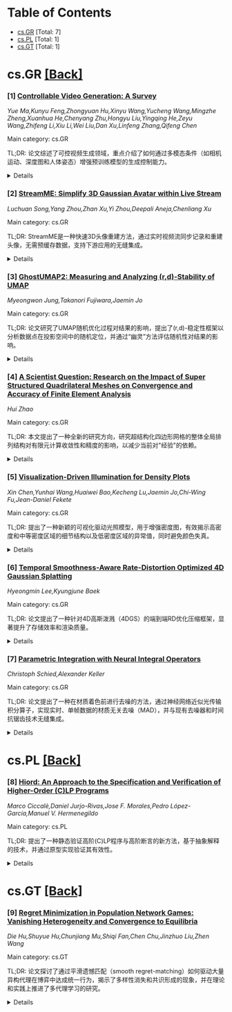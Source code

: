 <div id=toc></div>

# Table of Contents

- [cs.GR](#cs.GR) [Total: 7]
- [cs.PL](#cs.PL) [Total: 1]
- [cs.GT](#cs.GT) [Total: 1]


<div id='cs.GR'></div>

# cs.GR [[Back]](#toc)

### [1] [Controllable Video Generation: A Survey](https://arxiv.org/abs/2507.16869)
*Yue Ma,Kunyu Feng,Zhongyuan Hu,Xinyu Wang,Yucheng Wang,Mingzhe Zheng,Xuanhua He,Chenyang Zhu,Hongyu Liu,Yingqing He,Zeyu Wang,Zhifeng Li,Xiu Li,Wei Liu,Dan Xu,Linfeng Zhang,Qifeng Chen*

Main category: cs.GR

TL;DR: 论文综述了可控视频生成领域，重点介绍了如何通过多模态条件（如相机运动、深度图和人体姿态）增强预训练模型的生成控制能力。


<details>
  <summary>Details</summary>
Motivation: 随着AIGC的发展，现有的文本到视频生成模型无法满足用户对复杂、多模态和精细控制的需求，因此需要研究更灵活的控制方法。

Method: 文章系统回顾了可控视频生成的理论基础和最新进展，重点分析了如何在去噪过程中整合不同类型的控制信号（如单条件、多条件和通用可控生成）。

Result: 论文提出了一种分类方法，根据控制信号类型对现有方法进行分类，并总结了如何通过附加条件增强视频生成模型的实用性。

Conclusion: 可控视频生成是AIGC的重要发展方向，未来的研究应关注如何进一步优化多模态条件下的生成质量与控制精度。

Abstract: With the rapid development of AI-generated content (AIGC), video generation
has emerged as one of its most dynamic and impactful subfields. In particular,
the advancement of video generation foundation models has led to growing demand
for controllable video generation methods that can more accurately reflect user
intent. Most existing foundation models are designed for text-to-video
generation, where text prompts alone are often insufficient to express complex,
multi-modal, and fine-grained user requirements. This limitation makes it
challenging for users to generate videos with precise control using current
models. To address this issue, recent research has explored the integration of
additional non-textual conditions, such as camera motion, depth maps, and human
pose, to extend pretrained video generation models and enable more controllable
video synthesis. These approaches aim to enhance the flexibility and practical
applicability of AIGC-driven video generation systems. In this survey, we
provide a systematic review of controllable video generation, covering both
theoretical foundations and recent advances in the field. We begin by
introducing the key concepts and commonly used open-source video generation
models. We then focus on control mechanisms in video diffusion models,
analyzing how different types of conditions can be incorporated into the
denoising process to guide generation. Finally, we categorize existing methods
based on the types of control signals they leverage, including single-condition
generation, multi-condition generation, and universal controllable generation.
For a complete list of the literature on controllable video generation
reviewed, please visit our curated repository at
https://github.com/mayuelala/Awesome-Controllable-Video-Generation.

</details>


### [2] [StreamME: Simplify 3D Gaussian Avatar within Live Stream](https://arxiv.org/abs/2507.17029)
*Luchuan Song,Yang Zhou,Zhan Xu,Yi Zhou,Deepali Aneja,Chenliang Xu*

Main category: cs.GR

TL;DR: StreamME是一种快速3D头像重建方法，通过实时视频流同步记录和重建头像，无需预缓存数据，支持下游应用的无缝集成。


<details>
  <summary>Details</summary>
Motivation: 为了在实时视频流中快速重建3D头像并优化下游应用的集成，同时保护隐私和降低通信带宽需求。

Method: 基于3D高斯散射（3DGS）的改进方法，摆脱了对MLPs的依赖，仅依赖几何结构，并通过主点简化策略优化点云分布。

Result: StreamME显著提高了面部表情的适应速度，同时保持了渲染质量，并成功应用于VR系统、在线会议、动画等下游场景。

Conclusion: StreamME通过实时训练和高效率的几何优化，为3D头像重建提供了快速、隐私保护的解决方案，适用于多种下游应用。

Abstract: We propose StreamME, a method focuses on fast 3D avatar reconstruction. The
StreamME synchronously records and reconstructs a head avatar from live video
streams without any pre-cached data, enabling seamless integration of the
reconstructed appearance into downstream applications. This exceptionally fast
training strategy, which we refer to as on-the-fly training, is central to our
approach. Our method is built upon 3D Gaussian Splatting (3DGS), eliminating
the reliance on MLPs in deformable 3DGS and relying solely on geometry, which
significantly improves the adaptation speed to facial expression. To further
ensure high efficiency in on-the-fly training, we introduced a simplification
strategy based on primary points, which distributes the point clouds more
sparsely across the facial surface, optimizing points number while maintaining
rendering quality. Leveraging the on-the-fly training capabilities, our method
protects the facial privacy and reduces communication bandwidth in VR system or
online conference. Additionally, it can be directly applied to downstream
application such as animation, toonify, and relighting. Please refer to our
project page for more details: https://songluchuan.github.io/StreamME/.

</details>


### [3] [GhostUMAP2: Measuring and Analyzing (r,d)-Stability of UMAP](https://arxiv.org/abs/2507.17174)
*Myeongwon Jung,Takanori Fujiwara,Jaemin Jo*

Main category: cs.GR

TL;DR: 论文研究了UMAP随机优化过程对结果的影响，提出了(r,d)-稳定性框架以分析数据点在投影空间中的随机定位，并通过“幽灵”方法评估随机性对结果的影响。


<details>
  <summary>Details</summary>
Motivation: UMAP的随机优化过程导致结果不稳定，数据点的投影更多地取决于随机性而非邻近结构。论文旨在解决这一问题。

Method: 引入(r,d)-稳定性框架和“幽灵”方法，通过计算数据点在投影空间中的位置变化来分析随机性影响，并开发自适应丢弃方案以优化运行时间。

Result: 提出的方法在减少时间复杂度60%的同时保持了约90%的不稳定点识别能力，并提供了可视化工具支持交互式探索。

Conclusion: 论文证明了(r,d)-稳定性框架的有效性，并为UMAP的实际使用提供了指导。

Abstract: Despite the widespread use of Uniform Manifold Approximation and Projection
(UMAP), the impact of its stochastic optimization process on the results
remains underexplored. We observed that it often produces unstable results
where the projections of data points are determined mostly by chance rather
than reflecting neighboring structures. To address this limitation, we
introduce (r,d)-stability to UMAP: a framework that analyzes the stochastic
positioning of data points in the projection space. To assess how stochastic
elements, specifically initial projection positions and negative sampling,
impact UMAP results, we introduce "ghosts", or duplicates of data points
representing potential positional variations due to stochasticity. We define a
data point's projection as (r,d)-stable if its ghosts perturbed within a circle
of radius r in the initial projection remain confined within a circle of radius
d for their final positions. To efficiently compute the ghost projections, we
develop an adaptive dropping scheme that reduces a runtime up to 60% compared
to an unoptimized baseline while maintaining approximately 90% of unstable
points. We also present a visualization tool that supports the interactive
exploration of the (r,d)-stability of data points. Finally, we demonstrate the
effectiveness of our framework by examining the stability of projections of
real-world datasets and present usage guidelines for the effective use of our
framework.

</details>


### [4] [A Scientist Question: Research on the Impact of Super Structured Quadrilateral Meshes on Convergence and Accuracy of Finite Element Analysis](https://arxiv.org/abs/2507.17184)
*Hui Zhao*

Main category: cs.GR

TL;DR: 本文提出了一种全新的研究方向，研究超结构化四边形网格的整体全局排列结构对有限元计算收敛性和精度的影响，以减少当前对"经验"的依赖。


<details>
  <summary>Details</summary>
Motivation: 当前工业界和学术界在有限元计算中，网格生成的方法和质量对收敛性和精度有重要影响。然而，现有研究多关注局部质量，缺乏对整体全局排列结构的研究，导致模拟中严重依赖"经验"。

Method: 通过引入现代二维和三维几何拓扑理论（如模空间、Teichmüller空间、调和叶理、动力系统、曲面映射、亚纯二次微分等），设计和生成可控整体排列结构的超结构化四边形网格。

Result: 研究表明，整体全局排列结构对有限元计算的收敛性和精度有显著影响，为网格生成提供了更科学的依据。

Conclusion: 本文为网格生成提供了新的研究方向，明确了哪些全局排列结构可以确保有限元计算的收敛性，减少了对"经验"的依赖。

Abstract: In the current practices of both industry and academia, the convergence and
accuracy of finite element calculations are closely related to the methods and
quality of mesh generation. For years, the research on high-quality mesh
generation in the domestic academic field has mainly referred to the local
quality of quadrilaterals and hexahedrons approximating that of squares and
cubes. The main contribution of this paper is to propose a brand-new research
direction and content: it is necessary to explore and study the influence of
the overall global arrangement structure and pattern of super structured
quadrilateral meshes on the convergence and calculation accuracy of finite
element calculations. Through the research in this new field, it can help solve
the non-rigorous state of serious reliance on "experience" in the mesh
generation stage during simulation in the current industry and academia, and
make clear judgments on which global arrangements of mesh generation can ensure
the convergence of finite element calculations. In order to generate and design
super-structured quadrilateral meshes with controllable overall arrangement
structures, a large number of modern two-dimensional and three-dimensional
geometric topology theories are required, such as moduli space, Teichm\"uller
space, harmonic foliations, dynamical systems, surface mappings, meromorphic
quadratic differentials, surface mappings, etc.

</details>


### [5] [Visualization-Driven Illumination for Density Plots](https://arxiv.org/abs/2507.17265)
*Xin Chen,Yunhai Wang,Huaiwei Bao,Kecheng Lu,Jaemin Jo,Chi-Wing Fu,Jean-Daniel Fekete*

Main category: cs.GR

TL;DR: 提出了一种新颖的可视化驱动光照模型，用于增强密度图，有效揭示高密度和中等密度区域的细节结构以及低密度区域的异常值，同时避免颜色失真。


<details>
  <summary>Details</summary>
Motivation: 解决散点图和点密度图在可视化大量离散点样本时因重叠问题导致的细节丢失，以及现有光照模型在密度图中可能引起的颜色失真和低密度区域细节隐藏的问题。

Method: 提出了一种可视化驱动的光照模型，支持密度图特定的分析任务，并开发了一种新的图像合成技术以减少图像阴影与颜色编码密度值之间的干扰。

Result: 通过定量研究、对照实验和两个案例研究，验证了该技术在12个数据集（最多包含200万个数据点样本）中的有效性。

Conclusion: 该技术显著提升了密度图在高密度和中等密度区域的细节表现，同时避免了颜色失真，为数据可视化提供了一种有效的解决方案。

Abstract: We present a novel visualization-driven illumination model for density plots,
a new technique to enhance density plots by effectively revealing the detailed
structures in high- and medium-density regions and outliers in low-density
regions, while avoiding artifacts in the density field's colors. When
visualizing large and dense discrete point samples, scatterplots and dot
density maps often suffer from overplotting, and density plots are commonly
employed to provide aggregated views while revealing underlying structures.
Yet, in such density plots, existing illumination models may produce color
distortion and hide details in low-density regions, making it challenging to
look up density values, compare them, and find outliers. The key novelty in
this work includes (i) a visualization-driven illumination model that
inherently supports density-plot-specific analysis tasks and (ii) a new image
composition technique to reduce the interference between the image shading and
the color-encoded density values. To demonstrate the effectiveness of our
technique, we conducted a quantitative study, an empirical evaluation of our
technique in a controlled study, and two case studies, exploring twelve
datasets with up to two million data point samples.

</details>


### [6] [Temporal Smoothness-Aware Rate-Distortion Optimized 4D Gaussian Splatting](https://arxiv.org/abs/2507.17336)
*Hyeongmin Lee,Kyungjune Baek*

Main category: cs.GR

TL;DR: 论文提出了一种针对4D高斯泼溅（4DGS）的端到端RD优化压缩框架，显著提升了存储效率和渲染质量。


<details>
  <summary>Details</summary>
Motivation: 当前4DGS在存储、处理和数据传输方面面临巨大挑战，主要是由于高斯数量多、时间冗余大以及缺乏熵感知压缩框架。

Method: 采用小波变换替代独立的点运动轨迹存储，利用实际世界的平滑性先验知识，显著提高存储效率，并在压缩效率和渲染质量之间实现用户可控的平衡。

Result: 实验表明，该方法实现了高达91倍的压缩比，同时保持了高视觉保真度。

Conclusion: 该框架适用于从资源受限的边缘设备到高性能环境的实时动态场景渲染，具有广泛的应用潜力。

Abstract: Dynamic 4D Gaussian Splatting (4DGS) effectively extends the high-speed
rendering capabilities of 3D Gaussian Splatting (3DGS) to represent volumetric
videos. However, the large number of Gaussians, substantial temporal
redundancies, and especially the absence of an entropy-aware compression
framework result in large storage requirements. Consequently, this poses
significant challenges for practical deployment, efficient edge-device
processing, and data transmission. In this paper, we introduce a novel
end-to-end RD-optimized compression framework tailored for 4DGS, aiming to
enable flexible, high-fidelity rendering across varied computational platforms.
Leveraging Fully Explicit Dynamic Gaussian Splatting (Ex4DGS), one of the
state-of-the-art 4DGS methods, as our baseline, we start from the existing 3DGS
compression methods for compatibility while effectively addressing additional
challenges introduced by the temporal axis. In particular, instead of storing
motion trajectories independently per point, we employ a wavelet transform to
reflect the real-world smoothness prior, significantly enhancing storage
efficiency. This approach yields significantly improved compression ratios and
provides a user-controlled balance between compression efficiency and rendering
quality. Extensive experiments demonstrate the effectiveness of our method,
achieving up to 91x compression compared to the original Ex4DGS model while
maintaining high visual fidelity. These results highlight the applicability of
our framework for real-time dynamic scene rendering in diverse scenarios, from
resource-constrained edge devices to high-performance environments.

</details>


### [7] [Parametric Integration with Neural Integral Operators](https://arxiv.org/abs/2507.17440)
*Christoph Schied,Alexander Keller*

Main category: cs.GR

TL;DR: 论文提出了一种在材质着色前进行去噪的方法，通过神经网络近似光传输积分算子，实现实时、单帧数据的材质无关去噪（MAD），并与现有去噪器和时间抗锯齿技术无缝集成。


<details>
  <summary>Details</summary>
Motivation: 实时渲染中，光传输模拟的采样预算有限，常导致图像噪声。尽管现有去噪器可通过滤波生成无噪图像，但研究者希望通过在材质着色前去除噪声，进一步提升图像质量。

Method: 利用神经网络近似光传输积分算子，实现参数化积分。该方法在材质着色前进行去噪（MAD），仅需单帧数据，支持实时运行，且易于训练。同时，可与现有去噪器和时间抗锯齿技术无缝集成。

Result: 方法能够高效去除噪声，生成高质量的图像，且无需依赖多帧数据。其与物理渲染算法的兼容性良好，并提升了实时渲染的整体表现。

Conclusion: 论文提出的材质无关去噪方法（MAD）通过神经算子实现了高效去噪，适用于实时渲染，并在图像质量和计算效率上表现出色。

Abstract: Real-time rendering imposes strict limitations on the sampling budget for
light transport simulation, often resulting in noisy images. However, denoisers
have demonstrated that it is possible to produce noise-free images through
filtering. We enhance image quality by removing noise before material shading,
rather than filtering already shaded noisy images. This approach allows for
material-agnostic denoising (MAD) and leverages machine learning by
approximating the light transport integral operator with a neural network,
effectively performing parametric integration with neural operators. Our method
operates in real-time, requires data from only a single frame, seamlessly
integrates with existing denoisers and temporal anti-aliasing techniques, and
is efficient to train. Additionally, it is straightforward to incorporate with
physically based rendering algorithms.

</details>


<div id='cs.PL'></div>

# cs.PL [[Back]](#toc)

### [8] [Hiord: An Approach to the Specification and Verification of Higher-Order (C)LP Programs](https://arxiv.org/abs/2507.17233)
*Marco Ciccalè,Daniel Jurjo-Rivas,Jose F. Morales,Pedro López-García,Manuel V. Hermenegildo*

Main category: cs.PL

TL;DR: 提出了一种静态验证高阶(C)LP程序与高阶断言的新方法，基于抽象解释的技术，并通过原型实现验证其有效性。


<details>
  <summary>Details</summary>
Motivation: 高阶程序中的断言验证在运行时已有研究，但编译时验证相对较少，本文旨在填补这一空白。

Method: 通过使用谓词属性描述高阶参数，基于语义序关系提出抽象判断准则，并将其降阶为一阶属性进行静态分析。

Result: 原型实现通过Ciao系统中的多种示例验证了方法的有效性。

Conclusion: 本文提出的方法具有通用性，适用于类似高阶程序与断言的静态验证场景。

Abstract: Higher-order constructs enable more expressive and concise code by allowing
procedures to be parameterized by other procedures. Assertions allow expressing
partial program specifications, which can be verified either at compile time
(statically) or run time (dynamically). In higher-order programs, assertions
can also describe higher-order arguments. While in the context of (C)LP,
run-time verification of higher-order assertions has received some attention,
compile-time verification remains relatively unexplored. We propose a novel
approach for statically verifying higher-order (C)LP programs with higher-order
assertions. Although we use the Ciao assertion language for illustration, our
approach is quite general and we believe is applicable to similar contexts.
Higher-order arguments are described using predicate properties -- a special
kind of property which exploits the (Ciao) assertion language. We refine the
syntax and semantics of these properties and introduce an abstract criterion to
determine conformance to a predicate property at compile time, based on a
semantic order relation comparing the predicate property with the predicate
assertions. We then show how to handle these properties using an abstract
interpretation-based static analyzer for programs with first-order assertions
by reducing predicate properties to first-order properties. Finally, we report
on a prototype implementation and evaluate it through various examples within
the Ciao system.

</details>


<div id='cs.GT'></div>

# cs.GT [[Back]](#toc)

### [9] [Regret Minimization in Population Network Games: Vanishing Heterogeneity and Convergence to Equilibria](https://arxiv.org/abs/2507.17183)
*Die Hu,Shuyue Hu,Chunjiang Mu,Shiqi Fan,Chen Chu,Jinzhuo Liu,Zhen Wang*

Main category: cs.GT

TL;DR: 论文探讨了通过平滑遗憾匹配（smooth regret-matching）如何驱动大量异构代理在博弈中达成统一行为，揭示了多样性消失和共识形成的现象，并在理论和实践上推进了多代理学习的研究。


<details>
  <summary>Details</summary>
Motivation: 理解并预测大规模多代理在博弈中的行为是多代理系统研究中的核心挑战。本文旨在探讨异质性在均衡形成中的作用，特别是在多样化的初始策略下，如何通过平滑遗憾匹配实现代理行为的统一。

Method: 通过将系统状态建模为遗憾的概率分布，并利用连续性方程分析其演化过程，研究了多样多代理设置中遗憾分布的方差随时间减小的现象，进而驱动代理达成共识。

Result: 研究结果显示，异质性随时间消失，代理之间达成共识。这一普遍现象使得在竞争和合作的多代理设置中均能证明其收敛于量化响应均衡（quantal response equilibria）。

Conclusion: 论文不仅深化了对多代理学习的理论理解，还为多样博弈论场景中的均衡选择提供了新的视角。

Abstract: Understanding and predicting the behavior of large-scale multi-agents in
games remains a fundamental challenge in multi-agent systems. This paper
examines the role of heterogeneity in equilibrium formation by analyzing how
smooth regret-matching drives a large number of heterogeneous agents with
diverse initial policies toward unified behavior. By modeling the system state
as a probability distribution of regrets and analyzing its evolution through
the continuity equation, we uncover a key phenomenon in diverse multi-agent
settings: the variance of the regret distribution diminishes over time, leading
to the disappearance of heterogeneity and the emergence of consensus among
agents. This universal result enables us to prove convergence to quantal
response equilibria in both competitive and cooperative multi-agent settings.
Our work advances the theoretical understanding of multi-agent learning and
offers a novel perspective on equilibrium selection in diverse game-theoretic
scenarios.

</details>
